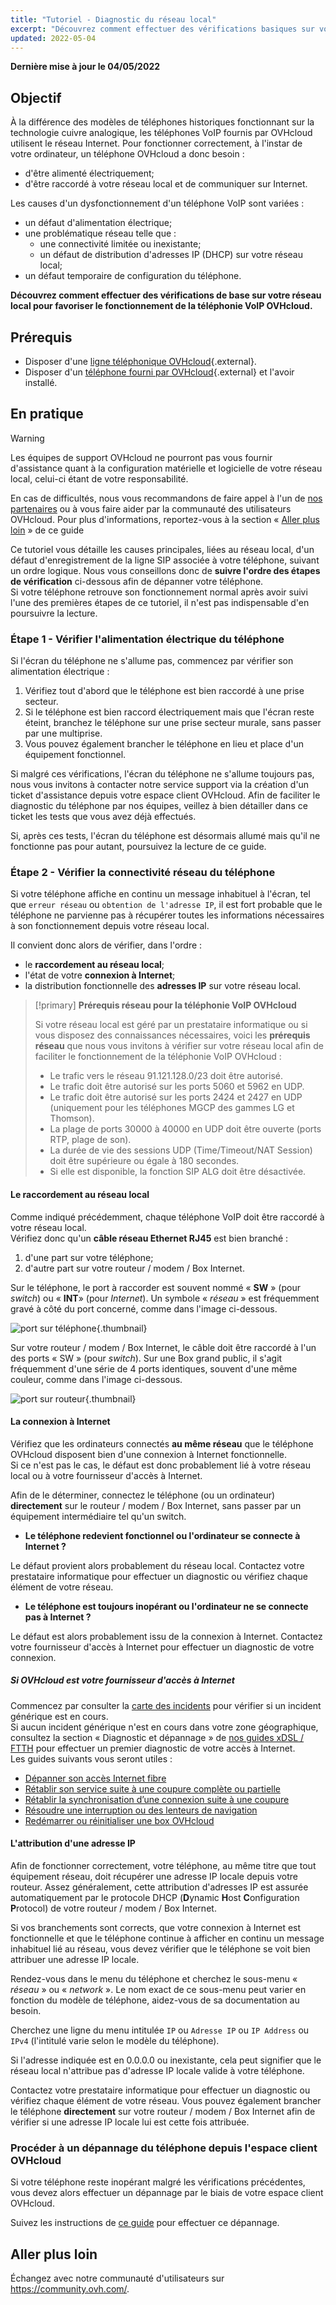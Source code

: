 ```yaml
---
title: "Tutoriel - Diagnostic du réseau local"
excerpt: "Découvrez comment effectuer des vérifications basiques sur votre réseau local pour favoriser le fonctionnement de la téléphonie VoIP OVHcloud"
updated: 2022-05-04
---
```


**Dernière mise à jour le 04/05/2022**
 
## Objectif

À la différence des modèles de téléphones historiques fonctionnant sur la technologie cuivre analogique, les téléphones VoIP fournis par OVHcloud utilisent le réseau Internet.
Pour fonctionner correctement, à l'instar de votre ordinateur, un téléphone OVHcloud a donc besoin :

- d'être alimenté électriquement;
- d'être raccordé à votre réseau local et de communiquer sur Internet.

Les causes d'un dysfonctionnement d'un téléphone VoIP sont variées :

- un défaut d'alimentation électrique;
- une problématique réseau telle que :
    - une connectivité limitée ou inexistante;
    - un défaut de distribution d'adresses IP (DHCP) sur votre réseau local;
- un défaut temporaire de configuration du téléphone.
 
**Découvrez comment effectuer des vérifications de base sur votre réseau local pour favoriser le fonctionnement de la téléphonie VoIP OVHcloud.**
 
## Prérequis

- Disposer d'une [ligne téléphonique OVHcloud](https://www.ovhtelecom.fr/telephonie/voip/){.external}.
- Disposer d'un [téléphone fourni par OVHcloud](https://www.ovhtelecom.fr/telephonie/comparatif-des-telephones.xml){.external} et l'avoir installé.

## En pratique

> [!warning]
> Les équipes de support OVHcloud ne pourront pas vous fournir d'assistance quant à la configuration matérielle et logicielle de votre réseau local, celui-ci étant de votre responsabilité.
>
> En cas de difficultés, nous vous recommandons de faire appel à l'un de [nos partenaires](https://partner.ovhcloud.com/fr/directory/) ou à vous faire aider par la communauté des utilisateurs OVHcloud. Pour plus d'informations, reportez-vous à la section « [Aller plus loin](#gofurther) » de ce guide
>

Ce tutoriel vous détaille les causes principales, liées au réseau local, d'un défaut d'enregistrement de la ligne SIP associée à votre téléphone, suivant un ordre logique. 
Nous vous conseillons donc de **suivre l'ordre des étapes de vérification** ci-dessous afin de dépanner votre téléphone.<br>
Si votre téléphone retrouve son fonctionnement normal après avoir suivi l'une des premières étapes de ce tutoriel, il n'est pas indispensable d'en poursuivre la lecture.
 
### Étape 1 - Vérifier l'alimentation électrique du téléphone

Si l'écran du téléphone ne s'allume pas, commencez par vérifier son alimentation électrique :

1. Vérifiez tout d'abord que le téléphone est bien raccordé à une prise secteur.
2. Si le téléphone est bien raccord électriquement mais que l'écran reste éteint, branchez le téléphone sur une prise secteur murale, sans passer par une multiprise.
3. Vous pouvez également brancher le téléphone en lieu et place d'un équipement fonctionnel.

Si malgré ces vérifications, l'écran du téléphone ne s'allume toujours pas, nous vous invitons à contacter notre service support via la création d'un ticket d'assistance depuis votre espace client OVHcloud. Afin de faciliter le diagnostic du téléphone par nos équipes, veillez à bien détailler dans ce ticket les tests que vous avez déjà effectués. 

Si, après ces tests, l'écran du téléphone est désormais allumé mais qu'il ne fonctionne pas pour autant, poursuivez la lecture de ce guide.
 
### Étape 2 - Vérifier la connectivité réseau du téléphone <a name="connectivity"></a>

Si votre téléphone affiche en continu un message inhabituel à l'écran, tel que `erreur réseau` ou `obtention de l'adresse IP`, il est fort probable que le téléphone ne parvienne pas à récupérer toutes les informations nécessaires à son fonctionnement depuis votre réseau local.

Il convient donc alors de vérifier, dans l'ordre :

- le **raccordement au réseau local**; 
- l'état de votre **connexion à Internet**;
- la distribution fonctionnelle des **adresses IP** sur votre réseau local.

> [!primary]
> **Prérequis réseau pour la téléphonie VoIP OVHcloud**
>
> Si votre réseau local est géré par un prestataire informatique ou si vous disposez des connaissances nécessaires, voici les **prérequis réseau** que nous vous invitons à vérifier sur votre réseau local afin de faciliter le fonctionnement de la téléphonie VoIP OVHcloud :
>
> - Le trafic vers le réseau 91.121.128.0/23 doit être autorisé.
> - Le trafic doit être autorisé sur les ports 5060 et 5962 en UDP.
> - Le trafic doit être autorisé sur les ports 2424 et 2427 en UDP (uniquement pour les téléphones MGCP des gammes LG et Thomson).
> - La plage de ports 30000 à 40000 en UDP doit être ouverte (ports RTP, plage de son).
> - La durée de vie des sessions UDP (Time/Timeout/NAT Session) doit être supérieure ou égale à 180 secondes.
> - Si elle est disponible, la fonction SIP ALG doit être désactivée.
>

#### Le raccordement au réseau local

Comme indiqué précédemment, chaque téléphone VoIP doit être raccordé à votre réseau local.<br> 
Vérifiez donc qu'un **câble réseau Ethernet RJ45** est bien branché :

1. d'une part sur votre téléphone;
2. d'autre part sur votre routeur / modem / Box Internet.

Sur le téléphone, le port à raccorder est souvent nommé « **SW** » (pour *switch*) ou « **INT**» (pour *Internet*). Un symbole « *réseau* » est fréquemment gravé à côté du port concerné, comme dans l'image ci-dessous.

![port sur téléphone](images/phone-port.png){.thumbnail}

Sur votre routeur / modem / Box Internet, le câble doit être raccordé à l'un des ports « SW » (pour *switch*). Sur une Box grand public, il s'agit fréquemment d'une série de 4 ports identiques, souvent d'une même couleur, comme dans l'image ci-dessous.

![port sur routeur](images/router-port.png){.thumbnail}

#### La connexion à Internet

Vérifiez que les ordinateurs connectés **au même réseau** que le téléphone OVHcloud disposent bien d'une connexion à Internet fonctionnelle.<br>
Si ce n'est pas le cas, le défaut est donc probablement lié à votre réseau local ou à votre fournisseur d'accès à Internet.

Afin de le déterminer, connectez le téléphone (ou un ordinateur) **directement** sur le routeur / modem / Box Internet, sans passer par un équipement intermédiaire tel qu'un switch.<br>

- **Le téléphone redevient fonctionnel ou l'ordinateur se connecte à Internet ?**

Le défaut provient alors probablement du réseau local. Contactez votre prestataire informatique pour effectuer un diagnostic ou vérifiez chaque élément de votre réseau.

- **Le téléphone est toujours inopérant ou l'ordinateur ne se connecte pas à Internet ?**

Le défaut est alors probablement issu de la connexion à Internet. Contactez votre fournisseur d'accès à Internet pour effectuer un diagnostic de votre connexion.

##### **Si OVHcloud est votre fournisseur d'accès à Internet**

Commencez par consulter la [carte des incidents](https://status.isp.ovh.net/) pour vérifier si un incident générique est en cours.<br>
Si aucun incident générique n'est en cours dans votre zone géographique, consultez la section « Diagnostic et dépannage » de [nos guides xDSL / FTTH](/products/web-cloud-internet-internet-access) pour effectuer un premier diagnostic de votre accès à Internet.<br>
Les guides suivants vous seront utiles :

- [Dépanner son accès Internet fibre](/pages/web_cloud/email_and_collaborative_solutions/internet/internet_access/ftth_fix_access)
- [Rétablir son service suite à une coupure complète ou partielle](/pages/web_cloud/email_and_collaborative_solutions/internet/internet_access/interruption_de_service)
- [Rétablir la synchronisation d’une connexion suite à une coupure](/pages/web_cloud/email_and_collaborative_solutions/internet/internet_access/reestablish-synchronization)
- [Résoudre une interruption ou des lenteurs de navigation](/pages/web_cloud/email_and_collaborative_solutions/internet/internet_access/resoudre-interruption-lenteurs-navigation)
- [Redémarrer ou réinitialiser une box OVHcloud](/pages/web_cloud/email_and_collaborative_solutions/internet/internet_access/restart_reboot_modem)

#### L'attribution d'une adresse IP

Afin de fonctionner correctement, votre téléphone, au même titre que tout équipement réseau, doit récupérer une adresse IP locale depuis votre routeur. Assez généralement, cette attribution d'adresses IP est assurée automatiquement par le protocole DHCP (**D**ynamic **H**ost **C**onfiguration **P**rotocol) de votre routeur / modem / Box Internet.

Si vos branchements sont corrects, que votre connexion à Internet est fonctionnelle et que le téléphone continue à afficher en continu un message inhabituel lié au réseau, vous devez vérifier que le téléphone se voit bien attribuer une adresse IP locale.

Rendez-vous dans le menu du téléphone et cherchez le sous-menu « *réseau* » ou « *network* ». Le nom exact de ce sous-menu peut varier en fonction du modèle de téléphone, aidez-vous de sa documentation au besoin.

Cherchez une ligne du menu intitulée  `IP` ou  `Adresse IP` ou `IP Address` ou `IPv4` (l'intitulé varie selon le modèle du téléphone).

Si l'adresse indiquée est en 0.0.0.0 ou inexistante, cela peut signifier que le réseau local n'attribue pas d'adresse IP locale valide à votre téléphone.

Contactez votre prestataire informatique pour effectuer un diagnostic ou vérifiez chaque élément de votre réseau. Vous pouvez également brancher le téléphone **directement** sur votre routeur / modem / Box Internet afin de vérifier si une adresse IP locale lui est cette fois attribuée.

### Procéder à un dépannage du téléphone depuis l'espace client OVHcloud

Si votre téléphone reste inopérant malgré les vérifications précédentes, vous devez alors effectuer un dépannage par le biais de votre espace client OVHcloud. 

Suivez les instructions de [ce guide](/pages/web_cloud/email_and_collaborative_solutions/internet/phone_and_fax/voip/troubleshoot-02-fix-control-panel) pour effectuer ce dépannage.

## Aller plus loin <a name="gofurther"></a>
 
Échangez avec notre communauté d'utilisateurs sur <https://community.ovh.com/>.
